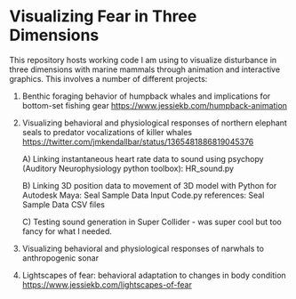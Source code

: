 # Visualizing Fear in Three Dimensions

This repository hosts working code I am using to visualize disturbance in three dimensions with marine mammals through animation and interactive graphics. This involves a number of different projects:

1) Benthic foraging behavior of humpback whales and implications for bottom-set fishing gear https://www.jessiekb.com/humpback-animation
2) Visualizing behavioral and physiological responses of northern elephant seals to predator vocalizations of killer whales https://twitter.com/jmkendallbar/status/1365481886819045376
      
      A) Linking instantaneous heart rate data to sound using psychopy (Auditory Neurophysiology python toolbox):
      HR_sound.py

      B) Linking 3D position data to movement of 3D model with Python for Autodesk Maya:
      Seal Sample Data Input Code.py
      references: Seal Sample Data CSV files
      
      C) Testing sound generation in Super Collider - was super cool but too fancy for what I needed.
      
4) Visualizing behavioral and physiological responses of narwhals to anthropogenic sonar
5) Lightscapes of fear: behavioral adaptation to changes in body condition
https://www.jessiekb.com/lightscapes-of-fear
